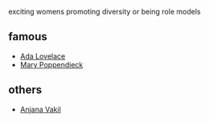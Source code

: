 exciting womens promoting diversity or being role models
## famous

* [Ada Lovelace](https://de.wikipedia.org/wiki/Ada_Lovelace)
* [Mary Poppendieck](http://www.poppendieck.com/people.htm)


## others
* [Anjana Vakil](https://twitter.com/AnjanaVakil)

